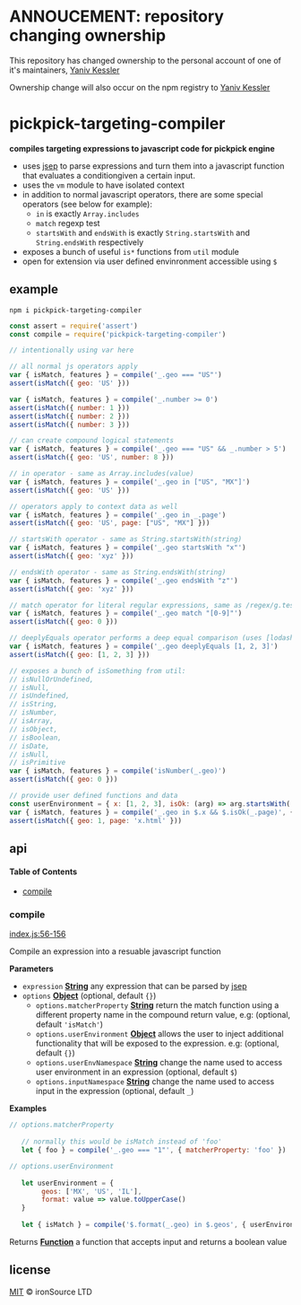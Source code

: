 # ANNOUCEMENT: repository changing ownership
This repository has changed ownership to the personal account of one of it's maintainers, [Yaniv Kessler](https://github.com/kessler)

Ownership change will also occur on the npm registry to [Yaniv Kessler](https://www.npmjs.com/~kessler)

# pickpick-targeting-compiler

**compiles targeting expressions to javascript code for pickpick engine**

-   uses [jsep](https://github.com/soney/jsep) to parse expressions and turn them into a javascript function that evaluates a conditiongiven a certain input.
-   uses the `vm` module to have isolated context
-   in addition to normal javascript operators, there are some special operators (see below for example):
    -   `in` is exactly `Array.includes`
    -   `match` regexp test
    -   `startsWith` and `endsWith` is exactly `String.startsWith` and `String.endsWith` respectively
-   exposes a bunch of useful `is*` functions from `util` module
-   open for extension via user defined envinronment accessible using `$`

## example

`npm i pickpick-targeting-compiler`

```js
const assert = require('assert')
const compile = require('pickpick-targeting-compiler')

// intentionally using var here 

// all normal js operators apply
var { isMatch, features } = compile('_.geo === "US"')
assert(isMatch({ geo: 'US' }))

var { isMatch, features } = compile('_.number >= 0')
assert(isMatch({ number: 1 }))
assert(isMatch({ number: 2 }))
assert(isMatch({ number: 3 }))

// can create compound logical statements
var { isMatch, features } = compile('_.geo === "US" && _.number > 5')
assert(isMatch({ geo: 'US', number: 8 }))

// in operator - same as Array.includes(value)
var { isMatch, features } = compile('_.geo in ["US", "MX"]')
assert(isMatch({ geo: 'US' }))

// operators apply to context data as well
var { isMatch, features } = compile('_.geo in _.page')
assert(isMatch({ geo: 'US', page: ["US", "MX"] }))

// startsWith operator - same as String.startsWith(string)
var { isMatch, features } = compile('_.geo startsWith "x"')
assert(isMatch({ geo: 'xyz' }))

// endsWith operator - same as String.endsWith(string)
var { isMatch, features } = compile('_.geo endsWith "z"')
assert(isMatch({ geo: 'xyz' }))

// match operator for literal regular expressions, same as /regex/g.test('value')
var { isMatch, features } = compile('_.geo match "[0-9]"')
assert(isMatch({ geo: 0 }))

// deeplyEquals operator performs a deep equal comparison (uses [lodash.isEqual](https://lodash.com/docs/4.17.10#isEqual))
var { isMatch, features } = compile('_.geo deeplyEquals [1, 2, 3]')
assert(isMatch({ geo: [1, 2, 3] }))

// exposes a bunch of isSomething from util:
// isNullOrUndefined,
// isNull,
// isUndefined,
// isString,
// isNumber,
// isArray,
// isObject,
// isBoolean,
// isDate,
// isNull,
// isPrimitive
var { isMatch, features } = compile('isNumber(_.geo)')
assert(isMatch({ geo: 0 }))

// provide user defined functions and data
const userEnvironment = { x: [1, 2, 3], isOk: (arg) => arg.startsWith('x') }
var { isMatch, features } = compile('_.geo in $.x && $.isOk(_.page)', { userEnvironment })
assert(isMatch({ geo: 1, page: 'x.html' }))
```

## api

<!-- Generated by documentation.js. Update this documentation by updating the source code. -->

#### Table of Contents

-   [compile](#compile)

### compile

[index.js:56-156](https://github.com/ironSource/pickpick-targeting-compiler/blob/5059d0b7773162460d5ae0d9b10f72d883e6aad9/index.js#L56-L156 "Source code on GitHub")

Compile an expression into a resuable javascript function

**Parameters**

-   `expression` **[String](https://developer.mozilla.org/docs/Web/JavaScript/Reference/Global_Objects/String)** any expression that can be parsed by [jsep](https://github.com/soney/jsep)
-   `options` **[Object](https://developer.mozilla.org/docs/Web/JavaScript/Reference/Global_Objects/Object)**  (optional, default `{}`)
    -   `options.matcherProperty` **[String](https://developer.mozilla.org/docs/Web/JavaScript/Reference/Global_Objects/String)** return the match function using a different property name in the compound return value, e.g: (optional, default `'isMatch'`)
    -   `options.userEnvironment` **[Object](https://developer.mozilla.org/docs/Web/JavaScript/Reference/Global_Objects/Object)** allows the user to inject additional functionality that will be exposed to the expression. e.g: (optional, default `{}`)
    -   `options.userEnvNamespace` **[String](https://developer.mozilla.org/docs/Web/JavaScript/Reference/Global_Objects/String)** change the name used to access user environment in an expression (optional, default `$`)
    -   `options.inputNamespace` **[String](https://developer.mozilla.org/docs/Web/JavaScript/Reference/Global_Objects/String)** change the name used to access input in the expression (optional, default `_`)

**Examples**

```javascript
// options.matcherProperty
 
   // normally this would be isMatch instead of 'foo'
   let { foo } = compile('_.geo === "1"', { matcherProperty: 'foo' })
```

```javascript
// options.userEnvironment
   
   let userEnvironment = {
 	    geos: ['MX', 'US', 'IL'],
  	    format: value => value.toUpperCase()
   }
   
   let { isMatch } = compile('$.format(_.geo) in $.geos', { userEnvironment })
```

Returns **[Function](https://developer.mozilla.org/docs/Web/JavaScript/Reference/Statements/function)** a function that accepts input and returns a boolean value

## license

[MIT](http://opensource.org/licenses/MIT) © ironSource LTD
